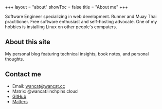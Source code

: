 +++
layout = "about"
showToc = false
title = "About me"
+++

Software Engineer specializing in web development.
Runner and Muay Thai practitioner.
Free software enthusiast and self-hosting advocate.
One of my hobbies is installing Linux on other people's computers.

## About this site

My personal blog featuring technical insights, book notes, and personal thoughts.

## Contact me

* Email: wancat@wancat.cc
* Matrix: @wancat:linchpins.cloud
* [GitHub](https://github.com/lancatlin)
* [Matters](https://matters.news/@wancat/)
